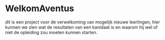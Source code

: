 # WelkomAventus
dit is een project voor de verwelkoming van mogelijk nieuwe leerlingen, hier kunnen we zien wat de resultaten van een kanidaat is en waarom hij wel of niet de opleiding zou moeten kunnen starten.
